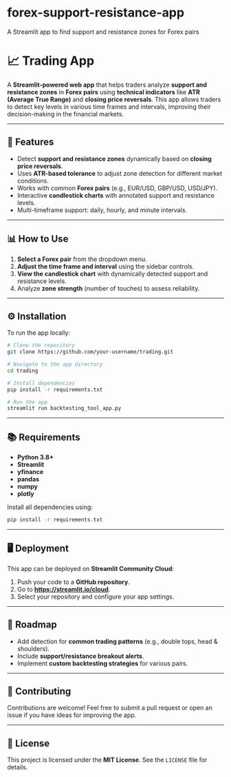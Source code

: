 # forex-support-resistance-app
A Streamlit app to find support and resistance zones for Forex pairs
# 📈 Trading App
A **Streamlit-powered web app** that helps traders analyze **support and resistance zones** in **Forex pairs** using **technical indicators** like **ATR (Average True Range)** and **closing price reversals**. This app allows traders to detect key levels in various time frames and intervals, improving their decision-making in the financial markets.

---

## 🚀 Features
- Detect **support and resistance zones** dynamically based on **closing price reversals**.
- Uses **ATR-based tolerance** to adjust zone detection for different market conditions.
- Works with common **Forex pairs** (e.g., EUR/USD, GBP/USD, USD/JPY).
- Interactive **candlestick charts** with annotated support and resistance levels.
- Multi-timeframe support: daily, hourly, and minute intervals.

---

## 📊 How to Use
1. **Select a Forex pair** from the dropdown menu.
2. **Adjust the time frame and interval** using the sidebar controls.
3. **View the candlestick chart** with dynamically detected support and resistance levels.
4. Analyze **zone strength** (number of touches) to assess reliability.

---

## ⚙️ Installation
To run the app locally:

```bash
# Clone the repository
git clone https://github.com/your-username/trading.git

# Navigate to the app directory
cd trading

# Install dependencies
pip install -r requirements.txt

# Run the app
streamlit run backtesting_tool_app.py
```

---

## 📚 Requirements
- **Python 3.8+**
- **Streamlit**
- **yfinance**
- **pandas**
- **numpy**
- **plotly**

Install all dependencies using:

```bash
pip install -r requirements.txt
```

---

## 🖥️ Deployment
This app can be deployed on **Streamlit Community Cloud**:
1. Push your code to a **GitHub repository**.
2. Go to **https://streamlit.io/cloud**.
3. Select your repository and configure your app settings.

---

## 🔎 Roadmap
- Add detection for **common trading patterns** (e.g., double tops, head & shoulders).
- Include **support/resistance breakout alerts**.
- Implement **custom backtesting strategies** for various pairs.

---

## 🤝 Contributing
Contributions are welcome! Feel free to submit a pull request or open an issue if you have ideas for improving the app.

---

## 📜 License
This project is licensed under the **MIT License**. See the `LICENSE` file for details.

